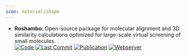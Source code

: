 ```yaml
---
icon: material/shape
---
```


- **Roshambo**: Open-source package for molecular alignment and 3D similarity calculations optimized for large-scale virtual screening of small molecules.  
		[![Code](https://img.shields.io/github/stars/molecularinformatics/roshambo?style=for-the-badge&logo=github)](https://github.com/molecularinformatics/roshambo) [![Last Commit](https://img.shields.io/github/last-commit/molecularinformatics/roshambo?style=for-the-badge&logo=github)](https://github.com/molecularinformatics/roshambo) [![Publication](https://img.shields.io/badge/Publication-Citations:0-blue?style=for-the-badge&logo=bookstack)](https://doi.org/10.1021/acs.jcim.4c01225) [![Webserver](https://img.shields.io/badge/Webserver-offline-red?style=for-the-badge&logo=xamarin&logoColor=red)](https://oschem.biogen.com/) 
